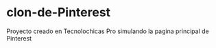 # clon-de-Pinterest
Proyecto creado en Tecnolochicas Pro simulando la pagina principal de Pinterest
